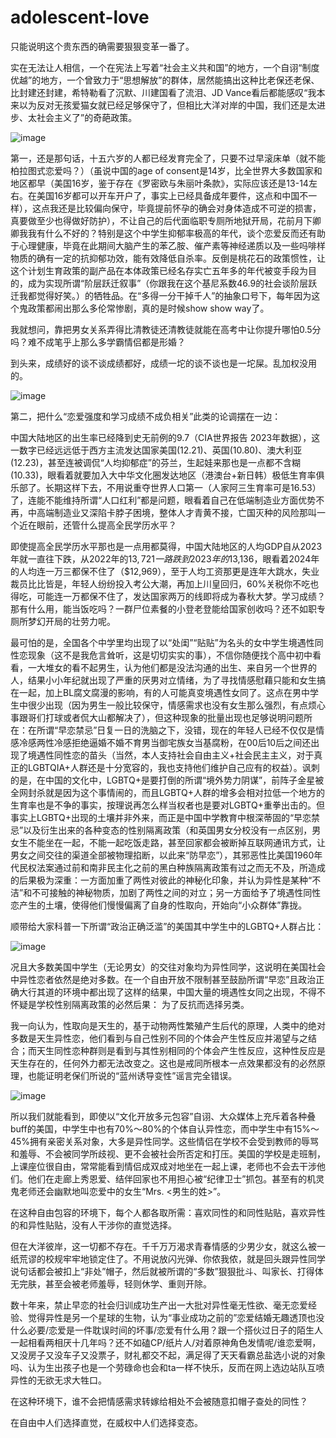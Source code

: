 # adolescent-love
只能说明这个贵东西的确需要狠狠变革一番了。

实在无法让人相信，一个在宪法上写着“社会主义共和国”的地方，一个自诩“制度优越”的地方，一个曾致力于“思想解放”的群体，居然能搞出这种比老保还老保、比封建还封建，希特勒看了沉默、川建国看了流泪、JD Vance看后都能感叹“我本来以为反对无孩爱猫女就已经足够保守了，但相比大洋对岸的中国，我们还是太进步、太社会主义了”的奇葩政策。

![image](https://github.com/user-attachments/assets/7a37d9ae-331e-4327-b57d-5b01c358c478)

第一，还是那句话，十五六岁的人都已经发育完全了，只要不过早滚床单（就不能柏拉图式恋爱吗？）（虽说中国的age of consent是14岁，比全世界大多数国家和地区都早（美国16岁，鉴于存在《罗密欧与朱丽叶条款》，实际应该还是13-14左右。在美国16岁都可以开车开户了，事实上已经具备成年要件，这点和中国不一样），这点我还是比较偏向保守，毕竟提前怀孕的确会对身体造成不可逆的损害，真要做至少也得做好防护），不让自己的后代面临职专厕所地狱开局，花前月下卿卿我我有什么不好的？特别是这个中学生抑郁率极高的年代，谈个恋爱反而还有助于心理健康，毕竟在此期间大脑产生的苯乙胺、催产素等神经递质以及一些吗啡样物质的确有一定的抗抑郁功效，能有效降低自杀率。反倒是桃花石的政策惯性，让这个计划生育政策的副产品在本体政策已经名存实亡五年多的年代被变手段为目的，成为实现所谓“阶层跃迁叙事”（你跟我在这个基尼系数46.9的社会谈阶层跃迁我都觉得好笑。）的牺牲品。在“多得一分干掉千人”的抽象口号下，每年因为这个鬼政策都闹出那么多伦常惨剧，真的是时候show show way了。

我就想问，靠把男女关系弄得比清教徒还清教徒就能在高考中让你提升哪怕0.5分吗？难不成笔乎上那么多学霸情侣都是形婚？

到头来，成绩好的谈不谈成绩都好，成绩一坨的谈不谈也是一坨屎。乱加权没用的。

![image](https://github.com/user-attachments/assets/a933bde2-f644-4b8a-a4c5-0404423aa97d)

第二，把什么“恋爱强度和学习成绩不成负相关”此类的论调摆在一边：

中国大陆地区的出生率已经降到史无前例的9.7（CIA世界报告 2023年数据），这一数字已经远远低于西方主流发达国家美国(12.21)、英国(10.80)、澳大利亚(12.23)，甚至连被调侃“人均抑郁症”的芬兰，生起娃来那也是一点都不含糊(10.33)，眼看着就要加入大中华文化圈发达地区（港澳台+新日韩）极低生育率俱乐部了。长期这样下去，不用说重夺世界人口第一（人家阿三生育率可是16.53）了，连能不能维持所谓“人口红利”都是问题，眼看着自己在低端制造业方面优势不再，中高端制造业又深陷卡脖子困境，整体人才青黄不接，亡国灭种的风险那叫一个近在眼前，还管什么提高全民学历水平？

即使提高全民学历水平那也是一点用都莫得，中国大陆地区的人均GDP自从2023年就一直往下跌，从2022年的$13,721一路跌到2023年的$13,136，眼看着2024年的人均连一万三都保不住了（$12,969），至于人均工资那更是连年大跳水，失业裁员比比皆是，年轻人纷纷投入考公大潮，再加上川皇回归，60%关税你不吃也得吃，可能连一万都保不住了，发达国家两万的线即将成为春秋大梦。学习成绩？那有什么用，能当饭吃吗？一群尸位素餐的小登老登能给国家创收吗？还不如职专厕所梦幻开局的壮劳力呢。

最可怕的是，全国各个中学里均出现了以“处闺”“贴贴”为名头的女中学生境遇性同性恋现象（这不是我危言耸听，这是切切实实的事），不信你随便找个高中初中看看，一大堆女的看不起男生，认为他们都是没法沟通的出生、来自另一个世界的人，结果小小年纪就出现了严重的厌男对立情绪，为了寻找情感慰藉只能和女生搞在一起，加上BL腐文腐漫的影响，有的人可能真变境遇性女同了。这点在男中学生中很少出现（因为男生一般比较保守，情感需求也没有女生那么强烈，有点烦心事跟哥们打球或者侃大山都解决了），但这种现象的批量出现也足够说明问题所在：在所谓“早恋禁忌”日复一日的洗脑之下，没错，现在的年轻人已经不仅仅是情感冷感两性冷感拒绝逼婚不婚不育男当御宅族女当基腐粉，在00后10后之间还出现了境遇性同性恋的苗头（当然，本人支持社会自由主义+社会民主主义，对于真正的LGBTQIA+人群还是十分宽容的，我也支持他们维护自己应有的权益）。讽刺的是，在中国的文化中，LGBTQ+是要打倒的所谓“境外势力阴谋”，前阵子金星被全网封杀就是因为这个事情闹的，而且LGBTQ+人群的增多会相对拉低一个地方的生育率也是不争的事实，按理说再怎么样当权者也是要对LGBTQ+重拳出击的。但事实上LGBTQ+出现的土壤并非外来，而正是中国中学教育中根深蒂固的“早恋禁忌”以及衍生出来的各种变态的性别隔离政策（和英国男女分校没有一点区别，男女生不能坐在一起，不能一起吃饭走路，甚至回家都会被断掉互联网通讯方式，让男女之间交往的渠道全部被物理掐断，以此来“防早恋”），其邪恶性比美国1960年代民权法案通过前和南非民主化之前的黑白种族隔离政策有过之而无不及，所造成的后果极为深重：一方面加重了两性对彼此的神秘化印象，并认为异性是某种“不洁”和不可接触的神秘物质，加剧了两性之间的对立；另一方面给予了境遇性同性恋产生的土壤，使得他们慢慢偏离了自身的性取向，开始向“小众群体”靠拢。

顺带给大家科普一下所谓“政治正确泛滥”的美国其中学生中的LGBTQ+人群占比：

![image](https://github.com/user-attachments/assets/d5e3de63-0ec6-42d4-87e2-9126ec401e53)

况且大多数美国中学生（无论男女）的交往对象均为异性同学，这说明在美国社会中异性恋者依然是绝对多数。在一个自由开放不限制甚至鼓励所谓“早恋”且政治正确大行其道的环境中都出现了这样的结果，中国大量的境遇性女同之出现，不得不怀疑是学校性别隔离政策的必然后果：
为了反抗而选择另类。

我一向认为，性取向是天生的，基于动物两性繁殖产生后代的原理，人类中的绝对多数是天生异性恋，他们看到与自己性别不同的个体会产生性反应并渴望与之结合；而天生同性恋种群则是看到与其性别相同的个体会产生性反应，这种性反应是天生存在的，任何外力都无法改变之。这也是戒同所根本一点效果都没有的必然原理，也能证明老保们所说的“蓝州诱导变性”谣言完全错误。

![image](https://github.com/user-attachments/assets/dcdbb6a2-35d8-466a-a951-2b45fa76f378)

所以我们就能看到，即使以“文化开放多元包容”自诩、大众媒体上充斥着各种叠buff的美国，中学生中也有70%～80%的个体自认异性恋，而中学生中有15%～45%拥有亲密关系对象，大多是异性同学。这些情侣在学校不会受到教师的辱骂和羞辱、不会被同学所歧视、更不会被社会所否定和打压。美国的学校是走班制，上课座位很自由，常常能看到情侣成双成对地坐在一起上课，老师也不会去干涉他们。他们在走廊上秀恩爱、结伴回家也不用担心被“纪律卫士”抓包。甚至有的机灵鬼老师还会幽默地叫恋爱中的女生“Mrs. <男生的姓>”。

在这种自由包容的环境下，每个人都各取所需：喜欢同性的和同性贴贴，喜欢异性的和异性贴贴，没有人干涉你的直觉选择。

但在大洋彼岸，这一切都不存在。千千万万渴求青春情感的少男少女，就这么被一纸荒谬的校规牢牢地锁定住了。不用说放闪光弹、你侬我侬，就是回头跟异性同学说句话都会被扣上“非处”帽子，然后就被所谓的“多数”狠狠批斗、叫家长、打得体无完肤，甚至会被老师羞辱，轻则休学、重则开除。

数十年来，禁止早恋的社会归训成功生产出一大批对异性毫无性欲、毫无恋爱经验、觉得异性是另一个星球的生物，认为“事业成功之前的”恋爱结婚无趣透顶也没什么必要/恋爱是一件耽误时间的坏事/恋爱有什么用？跟一个搭伙过日子的陌生人一起相看两相厌十几年吗？还不如磕CP/纸片人/对着原神角色发情呢/谁恋爱啊，又没房子又没车子又没票子，财礼都交不起，满足得了天天看霸总盐选小说的对象吗、认为生出孩子也是一个劳碌命也会和ta一样不快乐，反而在网上选边站队互喷异性的无欲无求大牲口。

在这种环境下，谁不会把情感需求转嫁给相处不会被随意扣帽子查处的同性？

在自由中人们选择直觉，在威权中人们选择变态。
